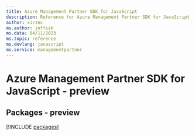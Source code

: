 ```yaml
---
title: Azure Management Partner SDK for JavaScript
description: Reference for Azure Management Partner SDK for JavaScript
author: xirzec
ms.author: jeffish
ms.data: 04/11/2023
ms.topic: reference
ms.devlang: javascript
ms.service: managementpartner
---
```

# Azure Management Partner SDK for JavaScript - preview
## Packages - preview
[!INCLUDE [packages](management-partner-index.md)]